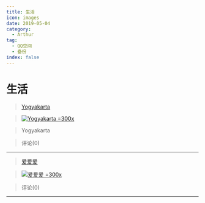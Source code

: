 ```yaml
---
title: 生活
icon: images
date: 2019-05-04
category:
  - Arthur
tag:
  - QQ空间
  - 备份
index: false
---
```


# 生活

> [Yogyakarta](/Arthur/Qzone/相册/生活/Yogyakarta)

> [![Yogyakarta =300x](https://pan.4a1801.life:11443/d/public/Qzone/Albums/images/32329446.webp)](/Arthur/Qzone/相册/生活/Yogyakarta)

> Yogyakarta

> 评论(0)

---

> [爱爱爱](/Arthur/Qzone/相册/生活/爱爱爱)

> [![爱爱爱 =300x](https://pan.4a1801.life:11443/d/public/Qzone/Albums/images/3AF4599D.webp)](/Arthur/Qzone/相册/生活/爱爱爱)

>

> 评论(0)

---
